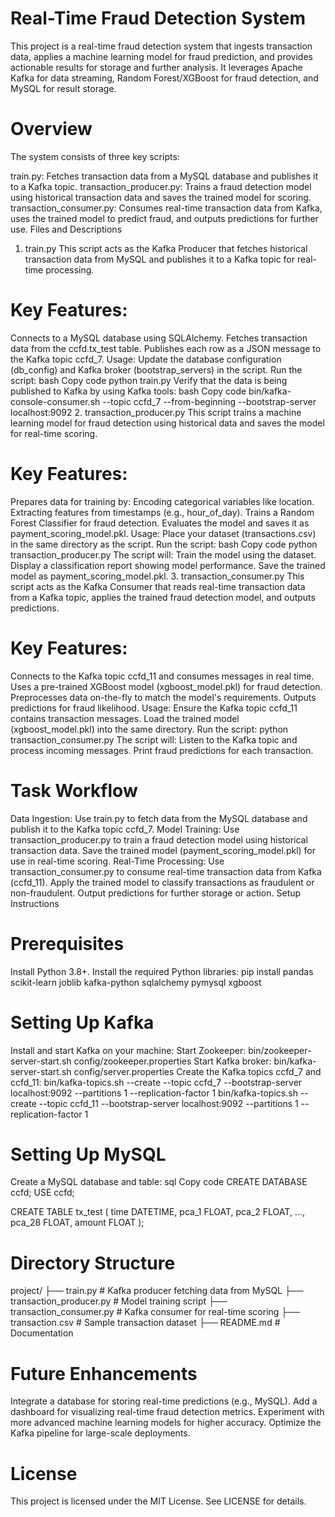 # Real-Time Fraud Detection System
This project is a real-time fraud detection system that ingests transaction data, applies a machine learning model for fraud prediction, and provides actionable results for storage and further analysis. It leverages Apache Kafka for data streaming, Random Forest/XGBoost for fraud detection, and MySQL for result storage.

# Overview
The system consists of three key scripts:

train.py: Fetches transaction data from a MySQL database and publishes it to a Kafka topic.
transaction_producer.py: Trains a fraud detection model using historical transaction data and saves the trained model for scoring.
transaction_consumer.py: Consumes real-time transaction data from Kafka, uses the trained model to predict fraud, and outputs predictions for further use.
Files and Descriptions
1. train.py
This script acts as the Kafka Producer that fetches historical transaction data from MySQL and publishes it to a Kafka topic for real-time processing.

# Key Features:
Connects to a MySQL database using SQLAlchemy.
Fetches transaction data from the ccfd.tx_test table.
Publishes each row as a JSON message to the Kafka topic ccfd_7.
Usage:
Update the database configuration (db_config) and Kafka broker (bootstrap_servers) in the script.
Run the script:
bash
Copy code
python train.py
Verify that the data is being published to Kafka by using Kafka tools:
bash
Copy code
bin/kafka-console-consumer.sh --topic ccfd_7 --from-beginning --bootstrap-server localhost:9092
2. transaction_producer.py
This script trains a machine learning model for fraud detection using historical data and saves the model for real-time scoring.

# Key Features:
Prepares data for training by:
Encoding categorical variables like location.
Extracting features from timestamps (e.g., hour_of_day).
Trains a Random Forest Classifier for fraud detection.
Evaluates the model and saves it as payment_scoring_model.pkl.
Usage:
Place your dataset (transactions.csv) in the same directory as the script.
Run the script:
bash
Copy code
python transaction_producer.py
The script will:
Train the model using the dataset.
Display a classification report showing model performance.
Save the trained model as payment_scoring_model.pkl.
3. transaction_consumer.py
This script acts as the Kafka Consumer that reads real-time transaction data from a Kafka topic, applies the trained fraud detection model, and outputs predictions.

# Key Features:
Connects to the Kafka topic ccfd_11 and consumes messages in real time.
Uses a pre-trained XGBoost model (xgboost_model.pkl) for fraud detection.
Preprocesses data on-the-fly to match the model's requirements.
Outputs predictions for fraud likelihood.
Usage:
Ensure the Kafka topic ccfd_11 contains transaction messages.
Load the trained model (xgboost_model.pkl) into the same directory.
Run the script:
python transaction_consumer.py
The script will:
Listen to the Kafka topic and process incoming messages.
Print fraud predictions for each transaction.
# Task Workflow
Data Ingestion:
Use train.py to fetch data from the MySQL database and publish it to the Kafka topic ccfd_7.
Model Training:
Use transaction_producer.py to train a fraud detection model using historical transaction data.
Save the trained model (payment_scoring_model.pkl) for use in real-time scoring.
Real-Time Processing:
Use transaction_consumer.py to consume real-time transaction data from Kafka (ccfd_11).
Apply the trained model to classify transactions as fraudulent or non-fraudulent.
Output predictions for further storage or action.
Setup Instructions
# Prerequisites
Install Python 3.8+.
Install the required Python libraries:
pip install pandas scikit-learn joblib kafka-python sqlalchemy pymysql xgboost
# Setting Up Kafka
Install and start Kafka on your machine:
Start Zookeeper:
bin/zookeeper-server-start.sh config/zookeeper.properties
Start Kafka broker:
bin/kafka-server-start.sh config/server.properties
Create the Kafka topics ccfd_7 and ccfd_11:
bin/kafka-topics.sh --create --topic ccfd_7 --bootstrap-server localhost:9092 --partitions 1 --replication-factor 1
bin/kafka-topics.sh --create --topic ccfd_11 --bootstrap-server localhost:9092 --partitions 1 --replication-factor 1
# Setting Up MySQL
Create a MySQL database and table:
sql
Copy code
CREATE DATABASE ccfd;
USE ccfd;

CREATE TABLE tx_test (
    time DATETIME,
    pca_1 FLOAT, pca_2 FLOAT, ..., pca_28 FLOAT,
    amount FLOAT
);
# Directory Structure
project/
├── train.py                   # Kafka producer fetching data from MySQL
├── transaction_producer.py    # Model training script
├── transaction_consumer.py    # Kafka consumer for real-time scoring
├── transaction.csv           # Sample transaction dataset
├── README.md                  # Documentation

# Future Enhancements
Integrate a database for storing real-time predictions (e.g., MySQL).
Add a dashboard for visualizing real-time fraud detection metrics.
Experiment with more advanced machine learning models for higher accuracy.
Optimize the Kafka pipeline for large-scale deployments.
# License
This project is licensed under the MIT License. See LICENSE for details.

